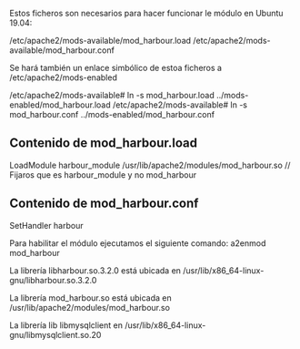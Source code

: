 Estos ficheros son necesarios para hacer funcionar le módulo en Ubuntu 19.04:

/etc/apache2/mods-available/mod_harbour.load
/etc/apache2/mods-available/mod_harbour.conf

Se hará también un enlace simbólico de estoa ficheros a /etc/apache2/mods-enabled

/etc/apache2/mods-available# ln -s mod_harbour.load ../mods-enabled/mod_harbour.load
/etc/apache2/mods-available# ln -s mod_harbour.conf ../mods-enabled/mod_harbour.conf

Contenido de mod_harbour.load
-----------------------------

LoadModule harbour_module /usr/lib/apache2/modules/mod_harbour.so  // Fijaros que es harbour_module y no mod_harbour

Contenido de mod_harbour.conf
-----------------------------

<IfModule mod_harbour.c>
        <FilesMatch "\.(prg)$">
                SetHandler harbour
        </FilesMatch>
</IfModule>


Para habilitar el módulo ejecutamos el siguiente comando: a2enmod mod_harbour


La librería libharbour.so.3.2.0 está ubicada en /usr/lib/x86_64-linux-gnu/libharbour.so.3.2.0

La librería mod_harbour.so está ubicada en /usr/lib/apache2/modules/mod_harbour.so

La librería lib libmysqlclient en /usr/lib/x86_64-linux-gnu/libmysqlclient.so.20


